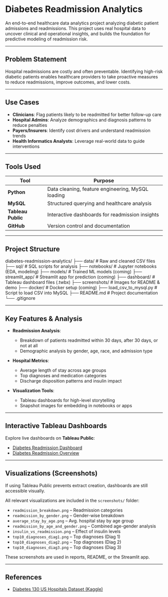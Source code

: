 # Diabetes Readmission Analytics

An end-to-end healthcare data analytics project analyzing diabetic patient admissions and readmissions. This project uses real hospital data to uncover clinical and operational insights, and builds the foundation for predictive modeling of readmission risk.

---

## Problem Statement

Hospital readmissions are costly and often preventable. Identifying high-risk diabetic patients enables healthcare providers to take proactive measures to reduce readmissions, improve outcomes, and lower costs.

---

## Use Cases

- **Clinicians**: Flag patients likely to be readmitted for better follow-up care  
- **Hospital Admins**: Analyze demographics and diagnosis patterns to reduce penalties  
- **Payers/Insurers**: Identify cost drivers and understand readmission trends  
- **Health Informatics Analysts**: Leverage real-world data to guide interventions  

---

## Tools Used

| Tool             | Purpose                                           |
|------------------|---------------------------------------------------|
| **Python**        | Data cleaning, feature engineering, MySQL loading |
| **MySQL**         | Structured querying and healthcare analysis       |
| **Tableau Public**| Interactive dashboards for readmission insights  |
| **GitHub**        | Version control and documentation                 |

---

## Project Structure

diabetes-readmission-analytics/
├── data/ # Raw and cleaned CSV files
├── sql/ # SQL scripts for analysis
├── notebooks/ # Jupyter notebooks (EDA, modeling)
├── models/ # Trained ML models (coming)
├── streamlit_app/ # Streamlit app for prediction (coming)
├── dashboard/ # Tableau dashboard files (.twbx)
├── screenshots/ # Images for README & demo
├── docker/ # Docker setup (coming)
├── load_csv_to_mysql.py # Script to load CSV into MySQL
├── README.md # Project documentation
└── .gitignore


---

## Key Features & Analysis

- **Readmission Analysis**:
  - Breakdown of patients readmitted within 30 days, after 30 days, or not at all
  - Demographic analysis by gender, age, race, and admission type

- **Hospital Metrics**:
  - Average length of stay across age groups
  - Top diagnoses and medication categories
  - Discharge disposition patterns and insulin impact

- **Visualization Tools**:
  - Tableau dashboards for high-level storytelling
  - Snapshot images for embedding in notebooks or apps

---

## Interactive Tableau Dashboards

Explore live dashboards on **Tableau Public**:

- [Diabetes Readmission Dashboard](https://public.tableau.com/app/profile/bhavitha.asam6391/viz/DiabetesReadmissionDashboard/Dashboard1)
- [Diabetes Readmission Overview](https://public.tableau.com/app/profile/bhavitha.asam6391/viz/Diabetesreadmissionoverview/Dashboard1)

---

## Visualizations (Screenshots)

If using Tableau Public prevents extract creation, dashboards are still accessible visually.

All relevant visualizations are included in the `screenshots/` folder:

- `readmission_breakdown.png` – Readmission categories
- `readmission_by_gender.png` – Gender-wise breakdown
- `average_stay_by_age.png` – Avg. hospital stay by age group
- `readmission_by_age_and_gender.png` – Combined age-gender analysis
- `insulin_vs_readmission.png` – Effect of insulin levels
- `top10_diagnoses_diag1.png` – Top diagnoses (Diag 1)
- `top10_diagnoses_diag2.png` – Top diagnoses (Diag 2)
- `top10_diagnoses_diag3.png` – Top diagnoses (Diag 3)

These screenshots are used in reports, README, or the Streamlit app.

---

## References

- [Diabetes 130 US Hospitals Dataset (Kaggle)](https://www.kaggle.com/datasets/whenamancodes/diabetes-prediction-dataset)


